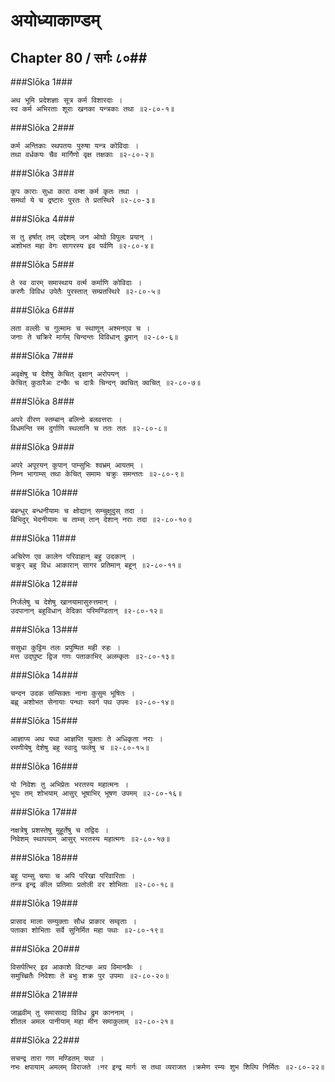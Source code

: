 अयोध्याकाण्डम्
===============================


## Chapter 80  / सर्गः ८०##


###Slōka 1###


    अथ भूमि प्रदेशज्ञाः सूत्र कर्म विशारदाः ।
    स्व कर्म अभिरताः शूराः खनका यन्त्रकाः तथा ॥२-८०-१॥


###Slōka 2###


    कर्म अन्तिकाः स्थपतयः पुरुषा यन्त्र कोविदाः ।
    तथा वर्धकयः चैव मार्गिणो वृक्ष तक्षकाः ॥२-८०-२॥


###Slōka 3###


    कूप काराः सुधा कारा वम्श कर्म कृतः तथा ।
    समर्था ये च द्रष्टारः पुरतः ते प्रतस्थिरे ॥२-८०-३॥


###Slōka 4###


    स तु हर्षात् तम् उद्देशम् जन ओघो विपुलः प्रयान् ।
    अशोभत महा वेगः सागरस्य इव पर्वणि ॥२-८०-४॥


###Slōka 5###


    ते स्व वारम् समास्थाय वर्त्म कर्माणि कोविदाः ।
    करणैः विविध उपेतैः पुरस्तात् सम्प्रतस्थिरे ॥२-८०-५॥


###Slōka 6###


    लता वल्लीः च गुल्मामः च स्थाणून् अश्मनएव च ।
    जनाः ते चक्रिरे मार्गम् चिन्दन्तः विविधान् द्रुमान् ॥२-८०-६॥


###Slōka 7###


    अवृक्षेषु च देशेषु केचित् वृक्षान् अरोपयन् ।
    केचित् कुठारैअः टन्कैः च दात्रैः चिन्दन् क्वचित् क्वचित् ॥२-८०-७॥


###Slōka 8###


    अपरे वीरण स्तम्बान् बलिनो बलवत्तराः ।
    विधमन्ति स्म दुर्गाणि स्थलानि च ततः ततः ॥२-८०-८॥


###Slōka 9###


    अपरे अपूरयन् कूपान् पाम्सुभिः श्वभ्रम् आयतम् ।
    निम्न भागाम्स् तथा केचित् समामः चक्रुः समन्ततः ॥२-८०-९॥


###Slōka 10###


    बबन्धुर् बन्धनीयामः च क्षोद्यान् सम्चुक्षुदुस् तदा ।
    बिभिदुर् भेदनीयामः च ताम्स् तान् देशान् नराः तदा ॥२-८०-१०॥


###Slōka 11###


    अचिरेण एव कालेन परिवाहान् बहु उदकान् ।
    चक्रुर् बहु विध आकारान् सागर प्रतिमान् बहून् ॥२-८०-११॥


###Slōka 12###


    निर्जलेषु च देशेषु खानयामासुरुत्तमान् ।
    उदपानान् बहुविधान् वेदिका परिमण्डितान् ॥२-८०-१२॥


###Slōka 13###


    ससुधा कुट्टिम तलः प्रपुष्पित मही रुहः ।
    मत्त उद्घुष्ट द्विज गणः पताकाभिर् अलम्कृतः ॥२-८०-१३॥


###Slōka 14###


    चन्दन उदक सम्सिक्तः नाना कुसुम भूषितः ।
    बह्व् अशोभत सेनायाः पन्थाः स्वर्ग पथ उपमः ॥२-८०-१४॥


###Slōka 15###


    आज्ञाप्य अथ यथा आज्ञप्ति युक्ताः ते अधिकृता नराः ।
    रमणीयेषु देशेषु बहु स्वादु फलेषु च ॥२-८०-१५॥


###Slōka 16###


    यो निवेशः तु अभिप्रेतः भरतस्य महात्मनः ।
    भूयः तम् शोभयाम् आसुर् भूषाभिर् भूषण उपमम् ॥२-८०-१६॥


###Slōka 17###


    नक्षत्रेषु प्रशस्तेषु मुहूर्तेषु च तद्विदः ।
    निवेशम् स्थापयाम् आसुर् भरतस्य महात्मनः ॥२-८०-१७॥


###Slōka 18###


    बहु पाम्सु चयाः च अपि परिखा परिवारिताः ।
    तन्त्र इन्द्र कील प्रतिमाः प्रतोली वर शोभिताः ॥२-८०-१८॥


###Slōka 19###


    प्रासाद माला सम्युक्ताः सौध प्राकार सम्वृताः ।
    पताका शोभिताः सर्वे सुनिर्मित महा पथाः ॥२-८०-१९॥


###Slōka 20###


    विसर्पत्भिर् इव आकाशे विटन्क अग्र विमानकैः ।
    समुच्च्रितैः निवेशाः ते बभुः शक्र पुर उपमाः ॥२-८०-२०॥


###Slōka 21###


    जाह्नवीम् तु समासाद्य विविध द्रुम काननाम् ।
    शीतल अमल पानीयाम् महा मीन समाकुलाम् ॥२-८०-२१॥


###Slōka 22###


    सचन्द्र तारा गण मण्डितम् यथा ।
    नभः क्षपायाम् अमलम् विराजते ।नर इन्द्र मार्गः स तथा व्यराजत ।क्रमेण रम्यः शुभ शिल्पि निर्मितः ॥२-८०-२२॥


